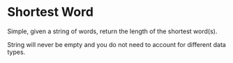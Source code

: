 # Shortest Word
Simple, given a string of words, return the length of the shortest word(s).

String will never be empty and you do not need to account for different data types.
